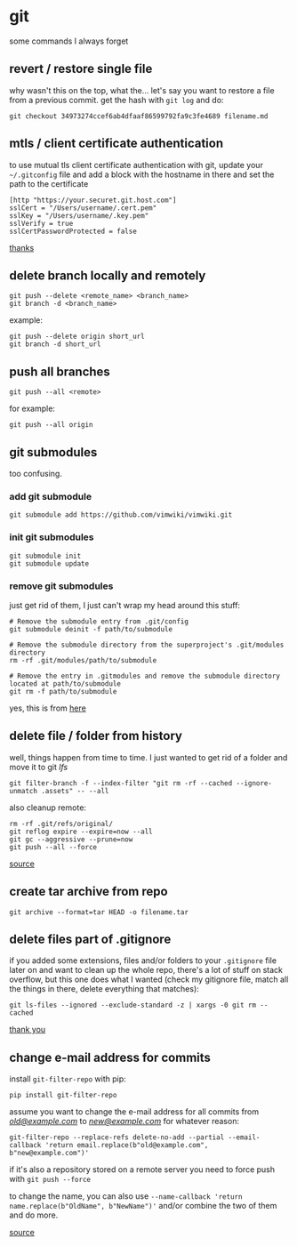 # git

some commands I always forget

## revert / restore single file

why wasn't this on the top, what the... let's say you want to restore a file from a previous commit. get the hash with `git log` and do:

```
git checkout 34973274ccef6ab4dfaaf86599792fa9c3fe4689 filename.md
```


## mtls / client certificate authentication

to use mutual tls client certificate authentication with git, update your `~/.gitconfig` file and add a block with the hostname in there and set the path to the certificate

```
[http "https://your.securet.git.host.com"]
sslCert = "/Users/username/.cert.pem"
sslKey = "/Users/username/.key.pem"
sslVerify = true
sslCertPasswordProtected = false
```

[thanks](https://stackoverflow.com/questions/28878549/how-to-configure-git-https-client-certificate-authentication-in-eclipse-using-eg)

## delete branch locally and remotely

```
git push --delete <remote_name> <branch_name>
git branch -d <branch_name>
```

example:

```
git push --delete origin short_url
git branch -d short_url
```

## push all branches

```
git push --all <remote>
```

for example:

```
git push --all origin
```

## git submodules

too confusing.

### add git submodule

```
git submodule add https://github.com/vimwiki/vimwiki.git
```

### init git submodules

```
git submodule init
git submodule update
```

### remove git submodules

just get rid of them, I just can't wrap my head around this stuff:

```
# Remove the submodule entry from .git/config
git submodule deinit -f path/to/submodule

# Remove the submodule directory from the superproject's .git/modules directory
rm -rf .git/modules/path/to/submodule

# Remove the entry in .gitmodules and remove the submodule directory located at path/to/submodule
git rm -f path/to/submodule
```

yes, this is from [here](https://stackoverflow.com/a/36593218)

## delete file / folder from history

well, things happen from time to time. I just wanted to get rid of a folder and move it to git *lfs*


```
git filter-branch -f --index-filter "git rm -rf --cached --ignore-unmatch .assets" -- --all
```

also cleanup remote:

```
rm -rf .git/refs/original/
git reflog expire --expire=now --all
git gc --aggressive --prune=now
git push --all --force
```

[source](https://stackoverflow.com/a/24526351)

## create tar archive from repo

```shell
git archive --format=tar HEAD -o filename.tar
```

## delete files part of .gitignore

if you added some extensions, files and/or folders to your `.gitignore` file later on and want to clean up the whole repo, there's a lot of stuff on stack overflow, but this one does what I wanted (check my gitignore file, match all the things in there, delete everything that matches):

```
git ls-files --ignored --exclude-standard -z | xargs -0 git rm --cached
```

[thank you](https://stackoverflow.com/a/23839198)

## change e-mail address for commits

install `git-filter-repo` with pip:

```
pip install git-filter-repo
```

assume you want to change the e-mail address for all commits from *old@example.com* to *new@example.com* for whatever reason:

```
git-filter-repo --replace-refs delete-no-add --partial --email-callback 'return email.replace(b"old@example.com", b"new@example.com")'
```

if it's also a repository stored on a remote server you need to force push with `git push --force`

to change the name, you can also use `--name-callback 'return name.replace(b"OldName", b"NewName")'` and/or combine the two of them and do more.

[source](https://stackoverflow.com/a/60364176/10272994)